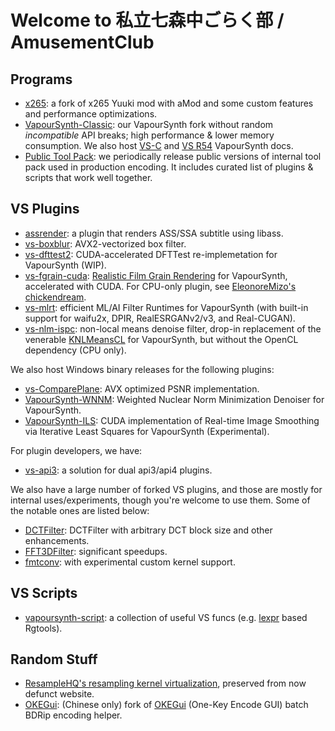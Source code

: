 # Welcome to 私立七森中ごらく部 / AmusementClub

## Programs
- [x265](https://github.com/AmusementClub/x265): a fork of x265 Yuuki mod with aMod and some custom features and performance optimizations.
- [VapourSynth-Classic](https://github.com/AmusementClub/vapoursynth-classic): our VapourSynth fork without random _incompatible_ API breaks; high performance & lower memory consumption. We also host [VS-C](https://AmusementClub.github.io/doc/) and [VS R54](https://AmusementClub.github.io/doc3/) VapourSynth docs.
- [Public Tool Pack](https://github.com/AmusementClub/tools): we periodically release public versions of internal tool pack used in production encoding. It includes curated list of plugins & scripts that work well together.


## VS Plugins
- [assrender](https://github.com/AmusementClub/assrender): a plugin that renders ASS/SSA subtitle using libass.
- [vs-boxblur](https://github.com/AmusementClub/vs-boxblur): AVX2-vectorized box filter.
- [vs-dfttest2](https://github.com/AmusementClub/vs-dfttest2): CUDA-accelerated DFTTest re-implemetation for VapourSynth (WIP).
- [vs-fgrain-cuda](https://github.com/AmusementClub/vs-fgrain-cuda): [Realistic Film Grain Rendering](https://www.ipol.im/pub/art/2017/192/) for VapourSynth, accelerated with CUDA. For CPU-only plugin, see [EleonoreMizo's chickendream](https://github.com/EleonoreMizo/chickendream).
- [vs-mlrt](https://github.com/AmusementClub/vs-mlrt): efficient ML/AI Filter Runtimes for VapourSynth (with built-in support for waifu2x, DPIR, RealESRGANv2/v3, and Real-CUGAN).
- [vs-nlm-ispc](https://github.com/AmusementClub/vs-nlm-ispc): non-local means denoise filter, drop-in replacement of the venerable [KNLMeansCL](https://github.com/Khanattila/KNLMeansCL) for VapourSynth, but without the OpenCL dependency (CPU only).


We also host Windows binary releases for the following plugins:
- [vs-ComparePlane](https://github.com/AmusementClub/vs-ComparePlane): AVX optimized PSNR implementation.
- [VapourSynth-WNNM](https://github.com/AmusementClub/VapourSynth-WNNM): Weighted Nuclear Norm Minimization Denoiser for VapourSynth.
- [VapourSynth-ILS](https://github.com/AmusementClub/VapourSynth-ILS): CUDA implementation of Real-time Image Smoothing via Iterative Least Squares for VapourSynth (Experimental).


For plugin developers, we have:
- [vs-api3](https://github.com/AmusementClub/vs-api3): a solution for dual api3/api4 plugins.


We also have a large number of forked VS plugins, and those are mostly for internal uses/experiments, though you're welcome to use them. Some of the notable ones are listed below:
- [DCTFilter](https://github.com/AmusementClub/VapourSynth-DCTFilter): DCTFilter with arbitrary DCT block size and other enhancements.
- [FFT3DFilter](https://github.com/AmusementClub/VapourSynth-FFT3DFilter): significant speedups.
- [fmtconv](https://github.com/AmusementClub/fmtconv): with experimental custom kernel support.


## VS Scripts
- [vapoursynth-script](https://github.com/AmusementClub/vapoursynth-script): a collection of useful VS funcs (e.g. [lexpr](https://github.com/AkarinVS/vapoursynth-plugin#expr) based Rgtools).


## Random Stuff
- [ResampleHQ's resampling kernel virtualization](https://AmusementClub.github.io/ResampleHQ/), preserved from now defunct website.
- [OKEGui](https://github.com/AmusementClub/OKEGui): (Chinese only) fork of [OKEGui](https://github.com/vcb-s/OKEGui) (One-Key Encode GUI) batch BDRip encoding helper.


